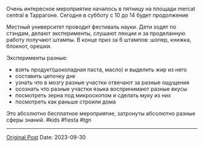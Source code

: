 Очень интересное мероприятие началось в пятницу на площади mercat central в Таррагоне. Сегодня в субботу с 10 до 14 будет продолжение

Местный университет проводит фестиваль науки. Дети ходят по стэндам, делают эксперименты, слушают лекции и за проделанную работу получают штампы. В конце приз за 6 штампов: шопер, книжка, блокнот, орешки. 

Эксперименты разные:
- взять продукт(шоколадная паста, масло) и выделить жир из него
- составить цепочку днк
- узнать что в мозгу разные участки отвечают за разные ощущения
- осознать что разные участки языка воспринимают разные вкусы
- посмотреть зерна под микроскопом и сделать муку из них
- посмотреть как раньше строили дома
 
Это абсолютно бесплатное мероприятие, затронуты абсолютно разные сферы знаний.
#kids #fiesta #tgn

---
[Original Post](https://t.me/lev2tarragona/1609)
Date: 2023-09-30
